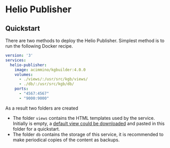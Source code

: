 # Helio Publisher




## Quickstart

There are two methods to deploy the Helio Publisher. Simplest method is to run the following Docker recipe. 

````yml
version: '3'
services:
  helio-publisher:
    image: acimmino/kgbuilder:4.0.0
    volumes: 
      - ./views/:/usr/src/kgb/views/
      - ./db/:/usr/src/kgb/db/
    ports:
      - "4567:4567"
      - "9000:9000"
````
As a result two folders are created
 * The folder `views` contains the HTML templates used by the service. Initially is empty, a [default view could be downloaded]() and pasted in this folder for a quickstart.
 * The folder `db`  contains the storage of this service, it is recommended to make periodical copies of the content as backups.







